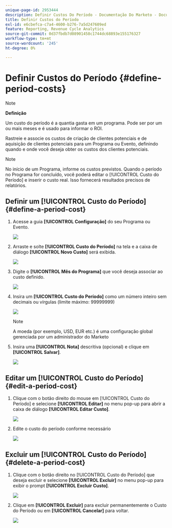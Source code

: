 ```yaml
---
unique-page-id: 2953444
description: Definir Custos Do Período - Documentação Do Marketo - Documentação Do Produto
title: Definir Custos do Período
exl-id: e6cbefca-c7a4-4600-b276-7a5d247609ed
feature: Reporting, Revenue Cycle Analytics
source-git-commit: 0d37fbdb7d08901458c1744dc68893e155176327
workflow-type: tm+mt
source-wordcount: '245'
ht-degree: 0%

---
```


# Definir Custos do Período {#define-period-costs}

>[!NOTE]
>
>**Definição**
>
>Um custo do período é a quantia gasta em um programa. Pode ser por um ou mais meses e é usado para informar o ROI.

Rastreie e associe os custos de criação de clientes potenciais e de aquisição de clientes potenciais para um Programa ou Evento, definindo quando e onde você deseja obter os custos dos clientes potenciais.

>[!NOTE]
>
>No início de um Programa, informe os custos previstos. Quando o período no Programa for concluído, você poderá editar o [!UICONTROL Custo do Período] e inserir o custo real. Isso fornecerá resultados precisos de relatórios.

## Definir um [!UICONTROL Custo do Período] {#define-a-period-cost}

1. Acesse a guia **[!UICONTROL Configuração]** do seu Programa ou Evento.

   ![](assets/image2015-4-24-11-3a13-3a27.png)

1. Arraste e solte **[!UICONTROL Custo do Período]** na tela e a caixa de diálogo **[!UICONTROL Novo Custo]** será exibida.

   ![](assets/image2015-4-24-16-3a31-3a15.png)

1. Digite o **[!UICONTROL Mês do Programa]** que você deseja associar ao custo definido.

   ![](assets/image2015-4-24-16-3a11-3a30.png)

1. Insira um **[!UICONTROL Custo do Período]** como um número inteiro sem decimais ou vírgulas (limite máximo: 99999999)

   ![](assets/image2015-4-24-16-3a10-3a24.png)

   >[!NOTE]
   >
   >A moeda (por exemplo, USD, EUR etc.) é uma configuração global gerenciada por um administrador do Marketo

1. Insira uma **[!UICONTROL Nota]** descritiva (opcional) e clique em **[!UICONTROL Salvar]**.

   ![](assets/image2015-4-24-16-3a21-3a16.png)

## Editar um [!UICONTROL Custo do Período] {#edit-a-period-cost}

1. Clique com o botão direito do mouse em [!UICONTROL Custo do Período] e selecione **[!UICONTROL Editar]** no menu pop-up para abrir a caixa de diálogo **[!UICONTROL Editar Custo]**.

   ![](assets/image2015-4-24-16-3a26-3a29.png)

1. Edite o custo do período conforme necessário

   ![](assets/image2015-4-24-16-3a27-3a38.png)

## Excluir um [!UICONTROL Custo do Período] {#delete-a-period-cost}

1. Clique com o botão direito no [!UICONTROL Custo do Período] que deseja excluir e selecione **[!UICONTROL Excluir]** no menu pop-up para exibir o prompt **[!UICONTROL Excluir Custo]**.

   ![](assets/image2015-4-24-16-3a33-3a32.png)

1. Clique em **[!UICONTROL Excluir]** para excluir permanentemente o Custo do Período ou em **[!UICONTROL Cancelar]** para voltar.

   ![](assets/image2015-4-24-16-3a34-3a38.png)
